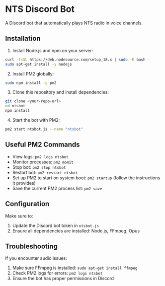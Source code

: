 # NTS Discord Bot

A Discord bot that automatically plays NTS radio in voice channels.

## Installation

1. Install Node.js and npm on your server:
```bash
curl -fsSL https://deb.nodesource.com/setup_18.x | sudo -E bash -
sudo apt-get install -y nodejs
```

2. Install PM2 globally:
```bash
sudo npm install -g pm2
```

3. Clone this repository and install dependencies:
```bash
git clone <your-repo-url>
cd ntsbot
npm install
```

4. Start the bot with PM2:
```bash
pm2 start ntsbot.js --name "ntsbot"
```

## Useful PM2 Commands

- View logs: `pm2 logs ntsbot`
- Monitor processes: `pm2 monit`
- Stop bot: `pm2 stop ntsbot`
- Restart bot: `pm2 restart ntsbot`
- Set up PM2 to start on system boot: `pm2 startup` (follow the instructions it provides)
- Save the current PM2 process list: `pm2 save`

## Configuration

Make sure to:
1. Update the Discord bot token in `ntsbot.js`
2. Ensure all dependencies are installed: Node.js, FFmpeg, Opus

## Troubleshooting

If you encounter audio issues:
1. Make sure FFmpeg is installed: `sudo apt-get install ffmpeg`
2. Check PM2 logs for errors: `pm2 logs ntsbot`
3. Ensure the bot has proper permissions in Discord
